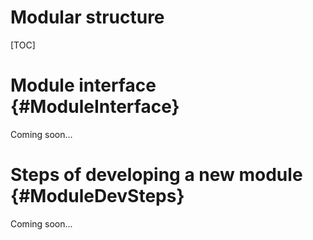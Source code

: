 # Modular structure

[TOC]

# Module interface {#ModuleInterface}

Coming soon...

# Steps of developing a new module {#ModuleDevSteps}

Coming soon...


